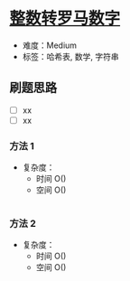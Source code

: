 # [整数转罗马数字](https://leetcode-cn.com/problems/integer-to-roman/)

- 难度：Medium
- 标签：哈希表, 数学, 字符串

## 刷题思路

- [ ] xx
- [ ] xx

### 方法 1

- 复杂度：
    - 时间 O()
    - 空间 O()

``` js

```

### 方法 2

- 复杂度：
    - 时间 O()
    - 空间 O()

``` js

```

